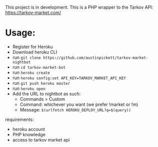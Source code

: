 This project is in development.
This is a PHP wrapper to the Tarkov API: https://tarkov-market.com/

# Usage:
- Register for Heroku
- Download heroku CLI
- run `git clone https://github.com/austinpickett/tarkov-market-nightbot`
- run `cd tarkov-market-bot`
- run `heroku create`
- run `heroku config:set API_KEY=TARKOV_MARKET_API_KEY`
- run `git push heroku master`
- run `heroku open`
- Add the URL to nightbot as such:
  * Commands > Custom
  * Command: whichever you want (we prefer !market or !m)
  * Message: `$(urlfetch HEROKU_DEPLOY_URL?q=$(query))`

requirements:
- heroku account
- PHP knowledge
- access to tarkov market api
